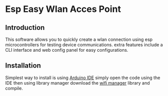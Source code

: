 # Esp Easy Wlan Acces Point
## Introduction
This software allows you to quickly create a wlan connection using esp microcontrollers for testing device communications.
extra features include a CLI interface and web config panel for easy configurations.
## Installation
Simplest way to install is using [Arduino IDE](https://www.arduino.cc/en/software/) simply open the code using the IDE then using library manager 
download the [wifi manager](https://github.com/tzapu/WiFiManager) library and compile.
